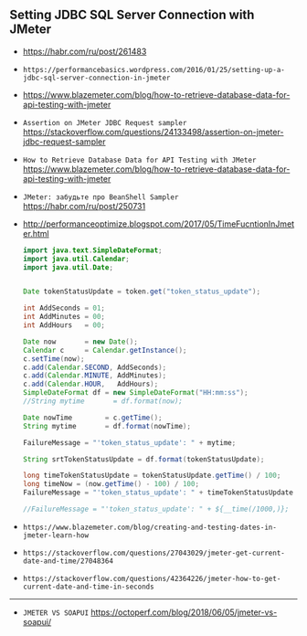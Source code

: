 

Setting JDBC SQL Server Connection with JMeter
---

* https://habr.com/ru/post/261483
* `https://performancebasics.wordpress.com/2016/01/25/setting-up-a-jdbc-sql-server-connection-in-jmeter`
* https://www.blazemeter.com/blog/how-to-retrieve-database-data-for-api-testing-with-jmeter



* `Assertion on JMeter JDBC Request sampler` https://stackoverflow.com/questions/24133498/assertion-on-jmeter-jdbc-request-sampler
* `How to Retrieve Database Data for API Testing with JMeter` https://www.blazemeter.com/blog/how-to-retrieve-database-data-for-api-testing-with-jmeter

* `JMeter: забудьте про BeanShell Sampler` https://habr.com/ru/post/250731
* http://performanceoptimize.blogspot.com/2017/05/TimeFucntionInJmeter.html
    ```java
    import java.text.SimpleDateFormat;
    import java.util.Calendar;
    import java.util.Date;
    
    
    Date tokenStatusUpdate = token.get("token_status_update");
    
    int AddSeconds = 01;
    int AddMinutes = 00;
    int AddHours   = 00;
    
    Date now       = new Date();
    Calendar c     = Calendar.getInstance();
    c.setTime(now);
    c.add(Calendar.SECOND, AddSeconds);
    c.add(Calendar.MINUTE, AddMinutes);
    c.add(Calendar.HOUR,   AddHours);
    SimpleDateFormat df = new SimpleDateFormat("HH:mm:ss");
    //String mytime       = df.format(now);
    
    Date nowTime        = c.getTime();
    String mytime       = df.format(nowTime);
    
    FailureMessage = "'token_status_update': " + mytime;
    
    String srtTokenStatusUpdate = df.format(tokenStatusUpdate);
    
    long timeTokenStatusUpdate = tokenStatusUpdate.getTime() / 100;
    long timeNow = (now.getTime() - 100) / 100;
    FailureMessage = "'token_status_update': " + timeTokenStatusUpdate + " --- " + timeNow;
    
  //FailureMessage = "'token_status_update': " + ${__time(/1000,)};
    ```


* `https://www.blazemeter.com/blog/creating-and-testing-dates-in-jmeter-learn-how`
* `https://stackoverflow.com/questions/27043029/jmeter-get-current-date-and-time/27048364`
* `https://stackoverflow.com/questions/42364226/jmeter-how-to-get-current-date-and-time-in-seconds`

---

* `JMETER VS SOAPUI` https://octoperf.com/blog/2018/06/05/jmeter-vs-soapui/
